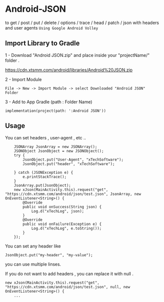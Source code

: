 # Android-JSON
to get / post / put / delete / options / trace / head / patch / json with headers and user agents
``` Using Google Android Volley ```


## Import Library to Gradle

1 - Download "Android JSON.zip" and place inside your "projectName/" folder .

https://cdn.xtsmm.com/android/libraries/Android%20JSON.zip


2 - Import Module

```
File -> New -> Import Module -> select Downloaded "Android JSON" Folder
```

3 - Add to App Gradle (path : Folder Name)

```
implementation(project(path: ':Android JSON'))
```

## Usage
You can set headers , user-agent , etc ..
```
    JSONArray JsonArray = new JSONArray();
    JSONObject JsonObject = new JSONObject();
    try {
        JsonObject.put("User-Agent", "xTechSoftware");
        JsonObject.put("header", "xTechSoftware");

    } catch (JSONException e) {
        e.printStackTrace();
    }
    JsonArray.put(JsonObject);
    new xJson(MainActivity.this).request("get", "https://cdn.xtsmm.com/android/json/test.json", JsonArray, new OnEventListener<String>() {
        @Override
        public void onSuccess(String json) {
            Log.d("xTechLog", json);
        }
        @Override
        public void onFailure(Exception e) {
            Log.d("xTechLog", e.toString());
        }
    });
```

You can set any header like 
 
``` JsonObject.put("my-header", "my-value"); ```

you can use multiple linses.

If you do not want to add headers , you can replace it with null .

``` 
new xJson(MainActivity.this).request("get", "https://cdn.xtsmm.com/android/json/test.json", null, new OnEventListener<String>() {
    ... 
```
